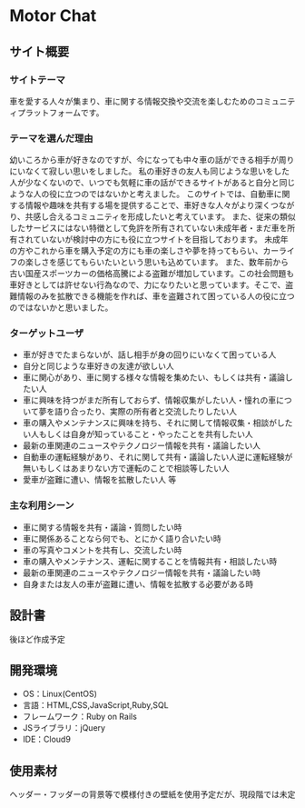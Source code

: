 # Motor Chat

## サイト概要
### サイトテーマ
車を愛する人々が集まり、車に関する情報交換や交流を楽しむためのコミュニティプラットフォームです。

### テーマを選んだ理由
幼いころから車が好きなのですが、今になっても中々車の話ができる相手が周りにいなくて寂しい思いをしました。
私の車好きの友人も同じような思いをした人が少なくないので、いつでも気軽に車の話ができるサイトがあると自分と同じような人の役に立つのではないかと考えました。
このサイトでは、自動車に関する情報や趣味を共有する場を提供することで、車好きな人々がより深くつながり、共感し合えるコミュニティを形成したいと考えています。
また、従来の類似したサービスにはない特徴として免許を所有されていない未成年者・まだ車を所有されていないが検討中の方にも役に立つサイトを目指しております。
未成年の方やこれから車を購入予定の方にも車の楽しさや夢を持ってもらい、カーライフの楽しさを感じてもらいたいという思いも込めています。
また、数年前から古い国産スポーツカーの価格高騰による盗難が増加しています。この社会問題も車好きとしては許せない行為なので、力になりたいと思っています。そこで、盗難情報のみを拡散できる機能を作れば、車を盗難されて困っている人の役に立つのではないかと思いました。

### ターゲットユーザ
- 車が好きでたまらないが、話し相手が身の回りにいなくて困っている人
- 自分と同じような車好きの友達が欲しい人
- 車に関心があり、車に関する様々な情報を集めたい、もしくは共有・議論したい人
- 車に興味を持つがまだ所有しておらず、情報収集がしたい人・憧れの車について夢を語り合ったり、実際の所有者と交流したりしたい人
- 車の購入やメンテナンスに興味を持ち、それに関して情報収集・相談がしたい人もしくは自身が知っていること・やったことを共有したい人
- 最新の車関連のニュースやテクノロジー情報を共有・議論したい人
- 自動車の運転経験があり、それに関して共有・議論したい人逆に運転経験が無いもしくはあまりない方で運転のことで相談等したい人
- 愛車が盗難に遭い、情報を拡散したい人
等

### 主な利用シーン
- 車に関する情報を共有・議論・質問したい時
- 車に関係あることなら何でも、とにかく語り合いたい時
- 車の写真やコメントを共有し、交流したい時
- 車の購入やメンテナンス、運転に関することを情報共有・相談したい時
- 最新の車関連のニュースやテクノロジー情報を共有・議論したい時
- 自身または友人の車が盗難に遭い、情報を拡散する必要がある時

## 設計書
後ほど作成予定

## 開発環境
- OS：Linux(CentOS)
- 言語：HTML,CSS,JavaScript,Ruby,SQL
- フレームワーク：Ruby on Rails
- JSライブラリ：jQuery
- IDE：Cloud9

## 使用素材
ヘッダー・フッダーの背景等で模様付きの壁紙を使用予定だが、現段階では未定